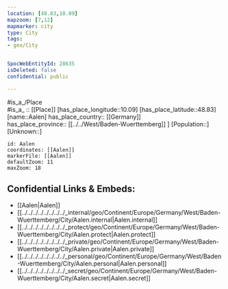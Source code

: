 ```yaml
---
location: [48.83,10.09] 
mapzoom: [7,12] 
mapmarker: city 
type: City
tags:
- geo/City


SpocWebEntityId: 28635
isDeleted: false
confidential: public

---
```

#is_a_/Place  
#is_a_ :: [[Place]] 
[has_place_longitude::10.09] 
[has_place_latitude::48.83] 
[name::Aalen] 
has_place_country:: [[Germany]]  
has_place_province:: [[../../West/Baden-Wuerttemberg]] ] 
[Population::] 
[Unknown::] 


```leaflet
id: Aalen
coordinates: [[Aalen]] 
markerFile: [[Aalen]] 
defaultZoom: 11 
maxZoom: 18
```


## Confidential Links & Embeds: 
- [[Aalen|Aalen]]  
- [[../../../../../../../../_internal/geo/Continent/Europe/Germany/West/Baden-Wuerttemberg/City/Aalen.internal|Aalen.internal]] 
- [[../../../../../../../../_protect/geo/Continent/Europe/Germany/West/Baden-Wuerttemberg/City/Aalen.protect|Aalen.protect]] 
- [[../../../../../../../../_private/geo/Continent/Europe/Germany/West/Baden-Wuerttemberg/City/Aalen.private|Aalen.private]] 
- [[../../../../../../../../_personal/geo/Continent/Europe/Germany/West/Baden-Wuerttemberg/City/Aalen.personal|Aalen.personal]] 
- [[../../../../../../../../_secret/geo/Continent/Europe/Germany/West/Baden-Wuerttemberg/City/Aalen.secret|Aalen.secret]] 
